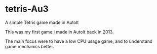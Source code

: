 # tetris-Au3
A simple Tetris game made in AutoIt

This was my first game i made in AutoIt back in 2013.

The main focus were to have a low CPU usage game, and to understand game mechanics better.
